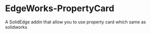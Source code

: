 # EdgeWorks-PropertyCard
A SolidEdge addin that allow you to use property card which same as solidworks

